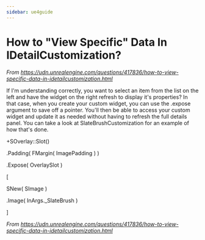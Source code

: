 ```yaml
---
sidebar: ue4guide
---
```

# **How to "View Specific" Data In IDetailCustomization?**

*From <https://udn.unrealengine.com/questions/417836/how-to-view-specific-data-in-idetailcustomization.html>*

If I'm understanding correctly, you want to select an item from the list on the left and have the widget on the right refresh to display it's properties? In that case, when you create your custom widget, you can use the .expose argument to save off a pointer. You'll then be able to access your custom widget and update it as needed without having to refresh the full details panel. You can take a look at SlateBrushCustomization for an example of how that's done.

\+SOverlay::Slot()

.Padding( FMargin( ImagePadding ) )

.Expose( OverlaySlot )

\[

SNew( SImage )

.Image( InArgs.\_SlateBrush )

]

*From <https://udn.unrealengine.com/questions/417836/how-to-view-specific-data-in-idetailcustomization.html>*
